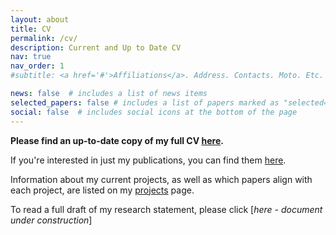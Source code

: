 ```yaml
---
layout: about
title: CV
permalink: /cv/
description: Current and Up to Date CV
nav: true
nav_order: 1
#subtitle: <a href='#'>Affiliations</a>. Address. Contacts. Moto. Etc.

news: false  # includes a list of news items
selected_papers: false # includes a list of papers marked as "selected={true}"
social: false  # includes social icons at the bottom of the page
---
```


**Please find an up-to-date copy of my full CV [here](/assets/CV.pdf).**

If you're interested in just my publications, you can find them [here](/publications/).

Information about my current projects, as well as which papers align with each project, are listed on my [projects](/projects) page.

To read a full draft of my research statement, please click [*here - document under construction*]
